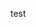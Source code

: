 test

<!-- <!DOCTYPE html>
<html>
  <head>
    <meta charset="UTF-8">
    <meta name="viewport" content="width=device-width, initial-scale=1">
    <link
    href="https://fonts.googleapis.com/icon?family=Material+Icons"
    rel="stylesheet"
    />
    <title>Oisín's Weather App</title>
  </head>
  <body>
  <div id="app"></div><script type="text/javascript" src="build.js"></script></body>
</html> -->